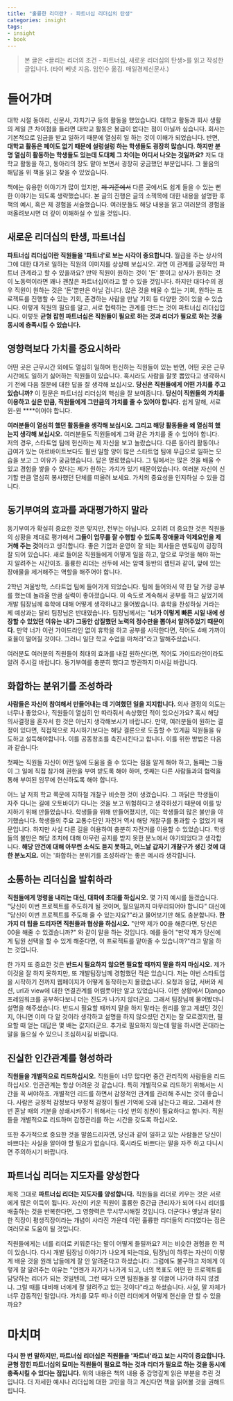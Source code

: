 ```yaml
---
title: "훌륭한 리더란? - 파트너십 리더십의 탄생"
categories: insight
tags:
- insight
- book
---
```

> 본 글은 <끌리는 리더의 조건 - 파트너십, 새로운 리더십의 탄생>를 읽고 작성한 글입니다. (타이 베넷 지음. 임인수 옮김. 매일경제신문사.)

# 들어가며

대학 시절 동아리, 신문사, 자치기구 등의 활동을 했었습니다. 대학교 활동과 회사 생활의 제일 큰 차이점을 들라면 대학교 활동은 봉급이 없다는 점이 아닐까 싶습니다. 회사는 기본적으로 임금을 받고 일하기 때문에 열심히 일 하는 것이 이해가 되었습니다. 반면, **대학교 활동은 페이도 없기 때문에 설렁설렁 하는 학생들도 굉장히 많습니다. 하지만 분명 열심히 활동하는 학생들도 있는데 도대체 그 차이는 어디서 나오는 것일까요?** 저도 대학교 활동을 하고, 동아리의 장도 맡아 보면서 굉장히 궁금했던 부분입니다. 그 물음의 해답을 위 책을 읽고 찾을 수 있었습니다.

책에는 유용한 이야기가 많이 있지만, ~~제 기준에서~~ 다른 곳에서도 쉽게 들을 수 있는 뻔한 이야기는 되도록 생략했습니다. 본 글의 진행은 글의 소젝목에 대한 내용을 설명한 후 책의 예시, 혹은 제 경험을 서술했습니다. 여러분들도 해당 내용을 읽고 여러분의 경험을 떠올려보시면 더 깊이 이해하실 수 있을 것입니다.

## 새로운 리더십의 탄생, 파트너십

**파트너십 리더십이란 직원들을 '파트너'로 보는 시각이 중요합니다.** 월급을 주는 상사의 그에 대한 대가로 일하는 직원의 이미지를 상상해 보십시오. 과연 이 관계를 긍정적인 파트너 관계라고 할 수 있을까요? 만약 직원이 원하는 것이 '돈' 뿐이고 상사가 원하는 것이 노동력이라면 꽤나 괜찮은 파트너십이라고 할 수 있을 것입니다. 하지만 대다수의 경우 직원이 원하는 것은 '돈'뿐만은 아닐 겁니다. 많은 것을 배울 수 있는 기회, 원하는 프로젝트를 진행할 수 있는 기회, 존경하는 사람을 만날 기회 등 다양한 것이 있을 수 있습니다. 이렇게 직원의 필요를 알고, 서로 협력하는 관계를 만드는 것이 파트너십 리더십입니다. 이렇듯 **균형 잡힌 파트너십은 직원들이 필요로 하는 것과 리더가 필요로 하는 것을 동시에 충족시킬 수 있습니다.**

## 영향력보다 가치를 중요시하라

어떤 곳은 근무시간 외에도 열심히 일하며 헌신하는 직원들이 있는 반면, 어떤 곳은 근무시간에도 일하기 싫어하는 직원들이 있습니다. 혹시라도 사람을 잘못 뽑았다고 생각하시기 전에 다음 질문에 대한 답을 잘 생각해 보십시오. **당신은 직원들에게 어떤 가치를 주고 있습니까?** 이 질문은 파트너십 리더십의 핵심을 잘 보여줍니다. **당신이 직원들의 가치를 이용하고 싶은 만큼, 직원들에게 그만큼의 가치를 줄 수 있어야 합니다.** 쉽게 말해, 서로 윈-윈 ****이어야 합니다.

**여러분들이 열심히 했던 활동들을 생각해 보십시오. 그리고 해당 활동들을 왜 열심히 했는지 생각해 보십시오.** 여러분들도 직원들에게 그와 같은 가치를 줄 수 있어야 합니다. 저의 경우, 스타트업 팀에 헌신하는 제 자신을 보고 놀랐습니다. 다른 동아리 활동이나 급여가 있는 아르바이트보다도 훨씬 일할 양이 많은 스타트업 팀에 무급으로 일하는 모습을 보고 그 이유가 궁금했습니다. 답은 명료했습니다. 그 팀에서는 많은 것을 배울 수 있고 경험을 쌓을 수 있다는 제가 원하는 가치가 있기 때문이었습니다. 여러분 자신이 신기할 만큼 열심히 봉사했던 단체를 떠올려 보세요. 가치의 중요성을 인지하실 수 있을 겁니다.

## 동기부여의 효과를 과대평가하지 말라

동기부여가 확실히 중요한 것은 맞지만, 전부는 아닙니다. 오히려 더 중요한 것은 직원들의 상황을 제대로 평가해서 **그들이 업무를 잘 수행할 수 있도록 장애물과 억제요인을 제거해 주는 것**이라고 생각합니다. 좋은 기업과 운영이 잘 되는 회사들은 멘토링이 굉장히 잘 되어 있습니다. 새로 들어온 직원들에게 어떻게 일을 하고, 앞으로 무엇을 해야 하는지 알려주는 시간이죠. 훌륭한 리더는 선두에 서는 암벽 등반의 캡틴과 같이, 앞에 있는 장애물을 제거해주는 역할을 해주어야 합니다.

2학년 겨울방학, 스타트업 팀에 들어가게 되었습니다. 팀에 들어와서 약 한 달 가량 공부를 했는데 놀라울 만큼 실력이 좋아졌습니다. 이 속도로 계속해서 공부를 하고 싶었기에 개발 팀장님께 휴학에 대해 어떻게 생각하냐고 물어봤습니다. 휴학을 찬성하실 거라는 제 예상과는 달리 팀장님은 반대였습니다. 팀장님께서는 "**너가 이렇게 빠른 시일 내에 성장할 수 있었던 이유는 내가 그동안 삽질했던 노력의 정수만을 뽑아서 알려주었기 때문이다.** 만약 너가 이런 가이드라인 없이 휴학을 하고 공부를 시작한다면, 적어도 4배 가까이 효율이 떨어질 것이다. 그러니 일단 학교 수업을 마쳐라"라고 말해주셨습니다.

여러분도 여러분의 직원들이 최대의 효과를 내길 원하신다면, 적어도 가이드라인이라도 알려 주시길 바랍니다. 동기부여를 충분히 했다고 방관하지 마시길 바랍니다.

## 화합하는 분위기를 조성하라

**사람들은 자신이 참여해서 만들어내는 데 기여했던 일을 지지합니다.** 의사 결정의 의도는 너무나 좋았으나, 직원들이 열심히 안 따라줘서 속상했던 적이 있으신가요? 혹시 해당 의사결정을 혼자서 한 것은 아닌지 생각해보시기 바랍니다. 만약, 여러분들이 원하는 결정이 있다면, 직접적으로 지시하기보다는 해당 결론으로 도출할 수 있게끔 직원들을 유도하고 설득해야합니다. 이를 공동창조를 촉진시킨다고 합니다. 이를 위한 방법은 다음과 같습니다:

첫째는 직원들 자신이 어떤 일에 도움을 줄 수 있다는 점을 알게 해야 하고, 둘째는 그들이 그 일에 직접 참가해 권한을 부여 받도록 해야 하며, 셋째는 다른 사람들과의 협력을 통해 부여된 임무에 헌신하도록 해야 합니다.

어느 날 저희 학교 쪽문에 지하철 개찰구 비슷한 것이 생겼습니다. 그 까닭은 학생들이 자주 다니는 길에 오토바이가 다니는 것을 보고 위험하다고 생각하셨기 때문에 이를 방지하기 위해 만들었습니다. 학생들을 위해 만들어졌지만, 이는 학생들의 많은 불만을 야기했습니다. 학생들의 주요 교통수단인 자전거 역시 해당 개찰구를 통과할 수 없었기 때문입니다. 하지만 사실 다른 길을 이용하여 충분히 자전거를 이용할 수 있었습니다. 학생들의 불만은 해당 조치에 대해 아무런 공지를 받지 못한 분노에서 야기되었다고 생각합니다. **해당 안건에 대해 아무런 소식도 듣지 못하고, 어느날 갑자기 개찰구가 생긴 것에 대한 분노지요.** 이는 '화합하는 분위기를 조성하라'는 좋은 예시라 생각합니다.

## 소통하는 리더십을 발휘하라

**직원들에게 명령을 내리는 대신, 대화에 초대를 하십시오.** 몇 가지 예시를 들겠습니다. "당신이 이번 프로젝트를 주도하게 될 것이며, 월요일까지 마무리되어야 합니다" 대신에 "당신이 이번 프로젝트를 주도해 줄 수 있는지요?"라고 물어보기만 해도 충분합니다. **한 가지 더 팁을 드리자면 직원들과 협상을 하십시오.** "만약 제가 00을 해준다면, 당신은 00을 해줄 수 있겠습니까?" 와 같이 말을 하는 것입니다. 예를 들어 "만약 제가 당신에게 팀원 선택을 할 수 있게 해준다면, 이 프로젝트를 맡아줄 수 있습니까?"라고 말을 하는 것입니다.

한 가지 또 중요한 것은 **반드시 필요하지 않으면 필요할 때까지 말을 하지 마십시오.** 제가 이것을 잘 하지 못하지만, 또 개발팀장님께 경험했던 적은 있습니다. 저는 이번 스타트업을 시작하기 전까지 웹페이지가 어떻게 동작하는지 몰랐습니다. 요청과 응답, 서버와 세션, url과 view에 대한 연결관계를 어렴풋이만 알고 있었습니다. 이런 상황에서 Django 프레임워크를 공부하다보니 더는 진도가 나가지 않더군요. 그래서 팀장님께 물어봤더니 설명을 해주셨습니다. 반드시 필요할 때까지 말을 하지 말라는 원리를 알고 계셨던 것인지, 아니면 이미 다 알 것이라 생각하고 설명을 하지 않으셨던 건지는 잘 모르겠지만, 필요할 때 얻는 대답은 몇 배는 값지더군요. 추가로 필요하지 않는데 말을 하시면 꼰대라는 말을 들으실 수 있으니 조심하시길 바랍니다.

## 진실한 인간관계를 형성하라

**직원들을 개별적으로 리드하십시오.** 직원들이 너무 많다면 중간 관리직의 사람들을 리드하십시오. 인관관계는 항상 어려운 것 같습니다. 특히 개별적으로 리드하기 위해서는 시간을 꼭 써야하죠. 개별적인 리드를 하면서 감정적인 관계를 관리해 주시는 것이 좋습니다. 사람은 긍정적 감정보다 부정적 감정이 훨씬 기억에 오래 남는다고 해요. 그래서 한 번 혼날 때의 기분을 상쇄시켜주기 위해서는 다섯 번의 칭찬이 필요하다고 합니다. 직원들을 개별적으로 리드하며 감정관리를 하는 시간을 갖도록 하십시오.

또한 추가적으로 중요한 것을 말씀드리자면, 당신과 같이 일하고 있는 사람들은 당신이 바쁘다는 사실을 알아야 할 필요가 없습니다. 혹시라도 바쁘다는 말을 자주 하고 다니시면 주의하시기 바랍니다.

## 파트너십 리더는 지도자를 양성한다

제목 그대로 **파트너십 리더는 지도자를 양성합니다.** 직원들을 리더로 키우는 것은 서로에게 많은 이득이 됩니다. 자신이 키운 직원이 훌륭한 중간급 관리자가 되어 다시 리더를 배출하는 것을 반복한다면, 그 영향력은 무시무시해질 것입니다. 더군다나 옛날과 달리 한 직장이 평생직장이라는 개념이 사라진 가운데 이런 훌륭한 리더들의 리더였다는 점은 여러모로 도움이 될 것입니다.

직원들에게는 너를 리더로 키워준다는 말이 어떻게 들릴까요? 저는 비슷한 경험을 한 적이 있습니다. 다시 개발 팀장님 이야기가 나오게 되는데요, 팀장님이 하루는 자신이 이렇게 배운 것을 원래 남들에게 잘 안 알려준다고 하셨습니다. 그럼에도 불구하고 저에게 이렇게 잘 알려주는 이유는 "언젠가 자기가 나가게 되고, 너의 목표도 어떤 한 프로젝트를 담당하는 리더가 되는 것일텐데, 그런 때가 오면 팀원들을 잘 이끌어 나가야 하지 않겠냐. 그럴 때를 대비해 너에게 잘 알려주고 있는 것이다"라고 하셨습니다. 사실, 말 자체가 너무 감동적인 말입니다. 가치를 모두 떠나 이런 리더에게 어떻게 헌신을 안 할 수 있을까요?

# 마치며

**다시 한 번 말하지만, 파트너십 리더십은 직원들을 '파트너'라고 보는 시각이 중요합니다. 균형 잡힌 파트너십의 묘미는 직원들이 필요로 하는 것과 리더가 필요로 하는 것을 동시에 충족시킬 수 있다는 점입니다.** 위의 내용은 책의 내용 중 감명깊게 읽은 부분을 추린 것입니다. 더 자세한 예시나 리더십에 대한 고민을 하고 계신다면 책을 읽어볼 것을 권해드립니다.
